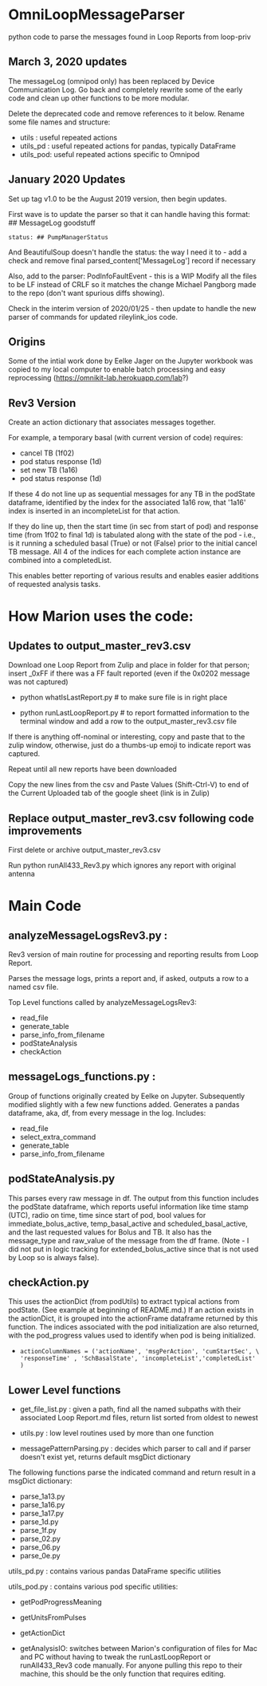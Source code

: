 # OmniLoopMessageParser
python code to parse the messages found in Loop Reports from loop-priv

## March 3, 2020 updates
The messageLog (omnipod only) has been replaced by Device Communication Log.
Go back and completely rewrite some of the early code and clean up other functions to be more modular.

Delete the deprecated code and remove references to it below.
Rename some file names and structure:
 * utils    : useful repeated actions
 * utils_pd : useful repeated actions for pandas, typically DataFrame
 * utils_pod: useful repeated actions specific to Omnipod

## January 2020 Updates
Set up tag v1.0 to be the August 2019 version, then begin updates.

First wave is to update the parser so that it can handle having this format:
    ## MessageLog
    goodstuff

    status: ## PumpManagerStatus
And BeautifulSoup doesn't handle the status: the way I need it to - add a check and remove final parsed_content['MessageLog'] record if necessary

Also, add to the parser: PodInfoFaultEvent - this is a WIP
Modify all the files to be LF instead of CRLF so it matches the change Michael Pangborg made to the repo (don't want spurious diffs showing).

Check in the interim version of 2020/01/25 - then update to handle the new parser of commands for updated rileylink_ios code.

## Origins
Some of the intial work done by Eelke Jager on the Jupyter workbook was copied to my local computer to enable batch processing and easy reprocessing (https://omnikit-lab.herokuapp.com/lab?)

## Rev3 Version

Create an action dictionary that associates messages together.

For example, a temporary basal (with current version of code) requires:
* cancel TB (1f02)
* pod status response (1d)
* set new TB (1a16)
* pod status response (1d)

If these 4 do not line up as sequential messages for any TB in the podState dataframe, identified by the index for the associated 1a16 row, that '1a16' index is inserted in an incompleteList for that action.

If they do line up, then the start time (in sec from start of pod) and response time (from 1f02 to final 1d) is tabulated along with the state of the pod - i.e., is it running a scheduled basal (True) or not (False) prior to the initial cancel TB message. All 4 of the indices for each complete action instance are combined into a completedList.

This enables better reporting of various results and enables easier additions of requested analysis tasks.

# How Marion uses the code:

## Updates to output_master_rev3.csv

Download one Loop Report from Zulip and place in folder for that person; insert _0xFF if there was a FF fault reported (even if the 0x0202 message was not captured)

* python whatIsLastReport.py  # to make sure file is in right place

* python runLastLoopReport.py # to report formatted information to the terminal window and add a row to the output_master_rev3.csv file

If there is anything off-nominal or interesting, copy and paste that to the zulip window, otherwise, just do a thumbs-up emoji to indicate report was captured.

Repeat until all new reports have been downloaded

Copy the new lines from the csv and Paste Values (Shift-Ctrl-V) to end of the Current Uploaded tab of the google sheet (link is in Zulip)

## Replace output_master_rev3.csv following code improvements

First delete or archive output_master_rev3.csv

Run python runAll433_Rev3.py which ignores any report with original antenna

# Main Code

## analyzeMessageLogsRev3.py :

Rev3 version of main routine for processing and reporting results from Loop Report.

Parses the message logs, prints a report and, if asked, outputs a row to a named csv file.

Top Level functions called by analyzeMessageLogsRev3:
* read_file
* generate_table
* parse_info_from_filename
* podStateAnalysis
* checkAction

## messageLogs_functions.py :

Group of functions originally created by Eelke on Jupyter. Subsequently modified slightly with a few new functions added. Generates a pandas dataframe, aka, df, from every message in the log. Includes:
* read_file
* select_extra_command
* generate_table
* parse_info_from_filename

## podStateAnalysis.py

This parses every raw message in df. The output from this function includes the podState dataframe, which reports useful information like time stamp (UTC), radio on time, time since start of pod, bool values for immediate_bolus_active, temp_basal_active and scheduled_basal_active, and the last requested values for Bolus and TB.  It also has the message_type and raw_value of the message from the df frame. (Note - I did not put in logic tracking for extended_bolus_active since that is not used by Loop so is always false).

## checkAction.py

This uses the actionDict (from podUtils) to extract typical actions from podState.  (See example at beginning of README.md.) If an action exists in the actionDict, it is grouped into the actionFrame dataframe returned by this function. The indices associated with the pod initialization are also returned, with the pod_progress values used to identify when pod is being initialized.

*     actionColumnNames = ('actionName', 'msgPerAction', 'cumStartSec', \
      'responseTime' , 'SchBasalState', 'incompleteList','completedList' )

## Lower Level functions

* get_file_list.py : given a path, find all the named subpaths with their associated Loop Report.md files, return list sorted from oldest to newest

* utils.py : low level routines used by more than one function

* messagePatternParsing.py : decides which parser to call and if parser doesn't exist yet, returns default msgDict dictionary

The following functions parse the indicated command and return result in a msgDict dictionary:
* parse_1a13.py
* parse_1a16.py
* parse_1a17.py
* parse_1d.py
* parse_1f.py
* parse_02.py
* parse_06.py
* parse_0e.py

utils_pd.py : contains various pandas DataFrame specific utilities

utils_pod.py : contains various pod specific utilities:
* getPodProgressMeaning
* getUnitsFromPulses
* getActionDict

* getAnalysisIO: switches between Marion's configuration of files for Mac and PC without having to tweak the runLastLoopReport or runAll433_Rev3 code manually. For anyone pulling this repo to their machine, this should be the only function that requires editing.
